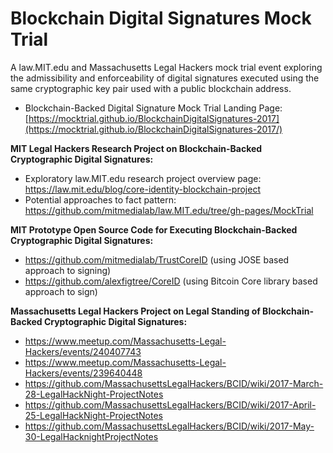 # Blockchain Digital Signatures Mock Trial

A law.MIT.edu and Massachusetts Legal Hackers mock trial event exploring the admissibility and enforceability of digital signatures executed using the same cryptographic key pair used with a public blockchain address.  

* Blockchain-Backed Digital Signature Mock Trial Landing Page: [https://mocktrial.github.io/BlockchainDigitalSignatures-2017](https://mocktrial.github.io/BlockchainDigitalSignatures-2017/)

**MIT Legal Hackers Research Project on Blockchain-Backed Cryptographic Digital Signatures:**
* Exploratory law.MIT.edu research project overview page: https://law.mit.edu/blog/core-identity-blockchain-project
* Potential approaches to fact pattern: https://github.com/mitmedialab/law.MIT.edu/tree/gh-pages/MockTrial

**MIT Prototype Open Source Code for Executing Blockchain-Backed Cryptographic Digital Signatures:**
* https://github.com/mitmedialab/TrustCoreID (using JOSE based approach to signing)
* https://github.com/alexfigtree/CoreID (using Bitcoin Core library based approach to sign)

**Massachusetts Legal Hackers Project on Legal Standing of Blockchain-Backed Cryptographic Digital Signatures:**
* https://www.meetup.com/Massachusetts-Legal-Hackers/events/240407743 
* https://www.meetup.com/Massachusetts-Legal-Hackers/events/239640448
* https://github.com/MassachusettsLegalHackers/BCID/wiki/2017-March-28-LegalHackNight-ProjectNotes
* https://github.com/MassachusettsLegalHackers/BCID/wiki/2017-April-25-LegalHackNight-ProjectNotes
* https://github.com/MassachusettsLegalHackers/BCID/wiki/2017-May-30-LegalHacknightProjectNotes

